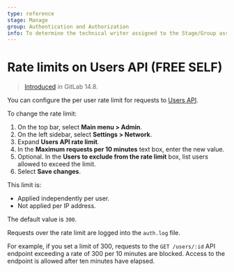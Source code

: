 ```yaml
---
type: reference
stage: Manage
group: Authentication and Authorization
info: To determine the technical writer assigned to the Stage/Group associated with this page, see https://about.gitlab.com/handbook/engineering/ux/technical-writing/#assignments
---
```


# Rate limits on Users API **(FREE SELF)**

> [Introduced](https://gitlab.com/gitlab-org/gitlab/-/merge_requests/78364) in GitLab 14.8.

You can configure the per user rate limit for requests to [Users API](../../../api/users.md).

To change the rate limit:

1. On the top bar, select **Main menu > Admin**.
1. On the left sidebar, select **Settings > Network**.
1. Expand **Users API rate limit**.
1. In the **Maximum requests per 10 minutes** text box, enter the new value.
1. Optional. In the **Users to exclude from the rate limit** box, list users allowed to exceed the limit.
1. Select **Save changes**.

This limit is:

- Applied independently per user.
- Not applied per IP address.

The default value is `300`.

Requests over the rate limit are logged into the `auth.log` file.

For example, if you set a limit of 300, requests to the `GET /users/:id` API endpoint
exceeding a rate of 300 per 10 minutes are blocked. Access to the endpoint is allowed after ten minutes have elapsed.

